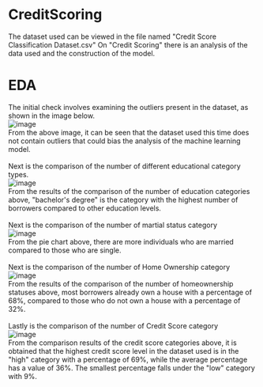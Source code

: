 # CreditScoring
The dataset used can be viewed in the file named "Credit Score Classification Dataset.csv" On "Credit Scoring" there is an analysis of the data used and the construction of the model.

# EDA
The initial check involves examining the outliers present in the dataset, as shown in the image below.<br />
![image](https://github.com/Krioha/CreditScoring/assets/93811161/6e3f8ca8-6fb3-4cc1-b1bf-253ee0cc1431)<br />
From the above image, it can be seen that the dataset used this time does not contain outliers that could bias the analysis of the machine learning model.<br />
<br />
Next is the comparison of the number of different educational category types.<br />
![image](https://github.com/Krioha/CreditScoring/assets/93811161/15e8a356-14cb-45f9-b87c-1b5c93120229)<br />
From the results of the comparison of the number of education categories above, "bachelor's degree" is the category with the highest number of borrowers compared to other education levels. <br />
<br />
Next is the comparison of the number of martial status category<br />
![image](https://github.com/Krioha/CreditScoring/assets/93811161/463c7f33-7b62-476e-aafc-6d442674bba4)<br />
From the pie chart above, there are more individuals who are married compared to those who are single. <br />
<br />
Next is the comparison of the number of Home Ownership category<br />
![image](https://github.com/Krioha/CreditScoring/assets/93811161/84ddc4f4-2db7-4db7-95d8-7dc939c40cbb)<br />
From the results of the comparison of the number of homeownership statuses above, most borrowers already own a house with a percentage of 68%, compared to those who do not own a house with a percentage of 32%.<br />
<br />
Lastly is the comparison of the number of Credit Score category<br />
![image](https://github.com/Krioha/CreditScoring/assets/93811161/4cb24782-ec13-4d1e-a796-d6add5680c47)<br />
From the comparison results of the credit score categories above, it is obtained that the highest credit score level in the dataset used is in the "high" category with a percentage of 69%, while the average percentage has a value of 36%. The smallest percentage falls under the "low" category with 9%.<br />


